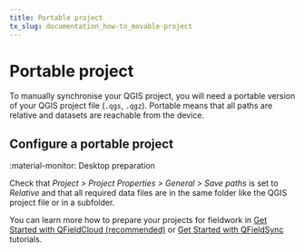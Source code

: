 ```yaml
---
title: Portable project
tx_slug: documentation_how-to_movable-project
---
```


# Portable project

To manually synchronise your QGIS project, you will need a portable
version of your QGIS project file (`.qgs`, `.qgz`). Portable means that all paths are relative and datasets are reachable from the device.


## Configure a portable project
:material-monitor: Desktop preparation

Check that
*Project > Project Properties > General > Save paths*
is set to *Relative* and that all required data
files are in the same folder like the QGIS project file or in a subfolder.

You can learn more how to prepare your projects for fieldwork in
[Get Started with QFieldCloud (recommended)](../get-started/tutorials/get-started-qfc.md)
or [Get Started with QFieldSync](../get-started/tutorials/get-started-qfs.md) tutorials.
